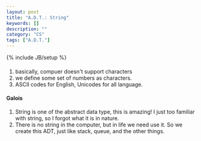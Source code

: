 ```yaml
---
layout: post
title: "A.D.T.: String"
keywords: []
description: ""
category: "CS"
tags: ["A.D.T."]
---
```

{% include JB/setup %}

####
1. basically, compuer doesn't support characters
2. we define some set of numbers as characters.
3. ASCII codes for English, Unicodes for all language.





#### Galois
1. String is one of the abstract data type, this is amazing! I just too familiar
   with string, so I forgot what it is in nature.
2. There is no string in the computer, but in life we need use it. So we create
   this ADT, just like stack, queue, and the other things.

